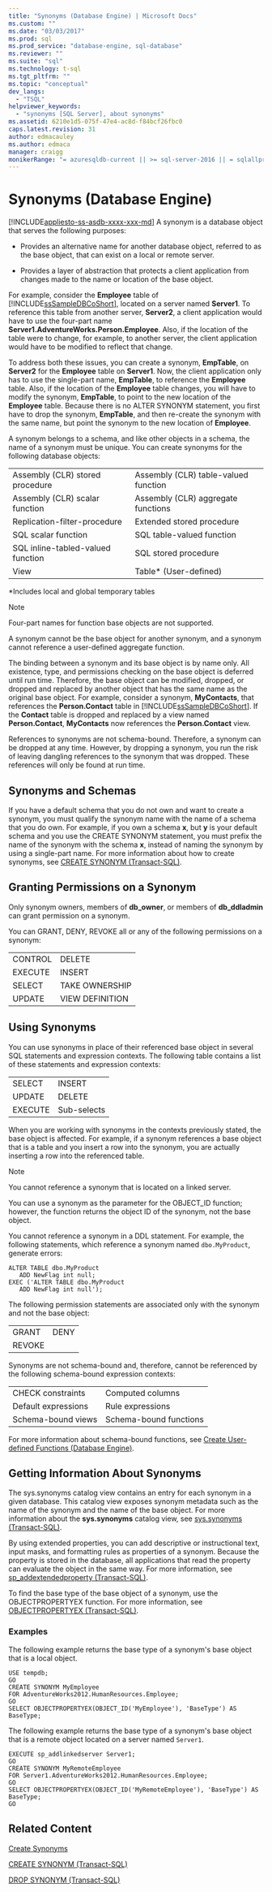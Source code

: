 ```yaml
---
title: "Synonyms (Database Engine) | Microsoft Docs"
ms.custom: ""
ms.date: "03/03/2017"
ms.prod: sql
ms.prod_service: "database-engine, sql-database"
ms.reviewer: ""
ms.suite: "sql"
ms.technology: t-sql
ms.tgt_pltfrm: ""
ms.topic: "conceptual"
dev_langs: 
  - "TSQL"
helpviewer_keywords: 
  - "synonyms [SQL Server], about synonyms"
ms.assetid: 6210e1d5-075f-47e4-ac8d-f84bcf26fbc0
caps.latest.revision: 31
author: edmacauley
ms.author: edmaca
manager: craigg
monikerRange: "= azuresqldb-current || >= sql-server-2016 || = sqlallproducts-allversions"
---
```

# Synonyms (Database Engine)
[!INCLUDE[appliesto-ss-asdb-xxxx-xxx-md](../../includes/appliesto-ss-asdb-xxxx-xxx-md.md)]
  A synonym is a database object that serves the following purposes:  
  
-   Provides an alternative name for another database object, referred to as the base object, that can exist on a local or remote server.  
  
-   Provides a layer of abstraction that protects a client application from changes made to the name or location of the base object.  
  
 For example, consider the **Employee** table of [!INCLUDE[ssSampleDBCoShort](../../includes/sssampledbcoshort-md.md)], located on a server named **Server1**. To reference this table from another server, **Server2**, a client application would have to use the four-part name **Server1.AdventureWorks.Person.Employee**. Also, if the location of the table were to change, for example, to another server, the client application would have to be modified to reflect that change.  
  
 To address both these issues, you can create a synonym, **EmpTable**, on **Server2** for the **Employee** table on **Server1**. Now, the client application only has to use the single-part name, **EmpTable**, to reference the **Employee** table. Also, if the location of the **Employee** table changes, you will have to modify the synonym, **EmpTable**, to point to the new location of the **Employee** table. Because there is no ALTER SYNONYM statement, you first have to drop the synonym, **EmpTable**, and then re-create the synonym with the same name, but point the synonym to the new location of **Employee**.  
  
 A synonym belongs to a schema, and like other objects in a schema, the name of a synonym must be unique. You can create synonyms for the following database objects:  
  
|||  
|-|-|  
|Assembly (CLR) stored procedure|Assembly (CLR) table-valued function|  
|Assembly (CLR) scalar function|Assembly (CLR) aggregate functions|  
|Replication-filter-procedure|Extended stored procedure|  
|SQL scalar function|SQL table-valued function|  
|SQL inline-tabled-valued function|SQL stored procedure|  
|View|Table* (User-defined)|  
  
 *Includes local and global temporary tables  
  
> [!NOTE]  
>  Four-part names for function base objects are not supported.  
  
 A synonym cannot be the base object for another synonym, and a synonym cannot reference a user-defined aggregate function.  
  
 The binding between a synonym and its base object is by name only. All existence, type, and permissions checking on the base object is deferred until run time. Therefore, the base object can be modified, dropped, or dropped and replaced by another object that has the same name as the original base object. For example, consider a synonym, **MyContacts**, that references the **Person.Contact** table in [!INCLUDE[ssSampleDBCoShort](../../includes/sssampledbcoshort-md.md)]. If the **Contact** table is dropped and replaced by a view named **Person.Contact**, **MyContacts** now references the **Person.Contact** view.  
  
 References to synonyms are not schema-bound. Therefore, a synonym can be dropped at any time. However, by dropping a synonym, you run the risk of leaving dangling references to the synonym that was dropped. These references will only be found at run time.  
  
## Synonyms and Schemas  
 If you have a default schema that you do not own and want to create a synonym, you must qualify the synonym name with the name of a schema that you do own. For example, if you own a schema **x**, but **y** is your default schema and you use the CREATE SYNONYM statement, you must prefix the name of the synonym with the schema **x**, instead of naming the synonym by using a single-part name. For more information about how to create synonyms, see [CREATE SYNONYM &#40;Transact-SQL&#41;](../../t-sql/statements/create-synonym-transact-sql.md).  
  
## Granting Permissions on a Synonym  
 Only synonym owners, members of **db_owner**, or members of **db_ddladmin** can grant permission on a synonym.  
  
 You can GRANT, DENY, REVOKE all or any of the following permissions on a synonym:  
  
|||  
|-|-|  
|CONTROL|DELETE|  
|EXECUTE|INSERT|  
|SELECT|TAKE OWNERSHIP|  
|UPDATE|VIEW DEFINITION|  
  
## Using Synonyms  
 You can use synonyms in place of their referenced base object in several SQL statements and expression contexts. The following table contains a list of these statements and expression contexts:  
  
|||  
|-|-|  
|SELECT|INSERT|  
|UPDATE|DELETE|  
|EXECUTE|Sub-selects|  
  
 When you are working with synonyms in the contexts previously stated, the base object is affected. For example, if a synonym references a base object that is a table and you insert a row into the synonym, you are actually inserting a row into the referenced table.  
  
> [!NOTE]  
>  You cannot reference a synonym that is located on a linked server.  
  
 You can use a synonym as the parameter for the OBJECT_ID function; however, the function returns the object ID of the synonym, not the base object.  
  
 You cannot reference a synonym in a DDL statement. For example, the following statements, which reference a synonym named `dbo.MyProduct`, generate errors:  
  
```  
ALTER TABLE dbo.MyProduct  
   ADD NewFlag int null;  
EXEC ('ALTER TABLE dbo.MyProduct  
   ADD NewFlag int null');  
```  
  
 The following permission statements are associated only with the synonym and not the base object:  
  
|||  
|-|-|  
|GRANT|DENY|  
|REVOKE||  
  
 Synonyms are not schema-bound and, therefore, cannot be referenced by the following schema-bound expression contexts:  
  
|||  
|-|-|  
|CHECK constraints|Computed columns|  
|Default expressions|Rule expressions|  
|Schema-bound views|Schema-bound functions|  
  
 For more information about schema-bound functions, see [Create User-defined Functions &#40;Database Engine&#41;](../../relational-databases/user-defined-functions/create-user-defined-functions-database-engine.md).  
  
## Getting Information About Synonyms  
 The sys.synonyms catalog view contains an entry for each synonym in a given database. This catalog view exposes synonym metadata such as the name of the synonym and the name of the base object. For more information about the **sys.synonyms** catalog view, see [sys.synonyms &#40;Transact-SQL&#41;](../../relational-databases/system-catalog-views/sys-synonyms-transact-sql.md).  
  
 By using extended properties, you can add descriptive or instructional text, input masks, and formatting rules as properties of a synonym. Because the property is stored in the database, all applications that read the property can evaluate the object in the same way. For more information, see [sp_addextendedproperty &#40;Transact-SQL&#41;](../../relational-databases/system-stored-procedures/sp-addextendedproperty-transact-sql.md).  
  
 To find the base type of the base object of a synonym, use the OBJECTPROPERTYEX function. For more information, see [OBJECTPROPERTYEX &#40;Transact-SQL&#41;](../../t-sql/functions/objectpropertyex-transact-sql.md).  
  
### Examples  
 The following example returns the base type of a synonym's base object that is a local object.  
  
```  
USE tempdb;  
GO  
CREATE SYNONYM MyEmployee   
FOR AdventureWorks2012.HumanResources.Employee;  
GO  
SELECT OBJECTPROPERTYEX(OBJECT_ID('MyEmployee'), 'BaseType') AS BaseType;  
```  
  
 The following example returns the base type of a synonym's base object that is a remote object located on a server named `Server1`.  
  
```  
EXECUTE sp_addlinkedserver Server1;  
GO  
CREATE SYNONYM MyRemoteEmployee  
FOR Server1.AdventureWorks2012.HumanResources.Employee;  
GO  
SELECT OBJECTPROPERTYEX(OBJECT_ID('MyRemoteEmployee'), 'BaseType') AS BaseType;  
GO  
```  
  
## Related Content  
 [Create Synonyms](../../relational-databases/synonyms/create-synonyms.md)  
  
 [CREATE SYNONYM &#40;Transact-SQL&#41;](../../t-sql/statements/create-synonym-transact-sql.md)  
  
 [DROP SYNONYM &#40;Transact-SQL&#41;](../../t-sql/statements/drop-synonym-transact-sql.md)  
  
  
